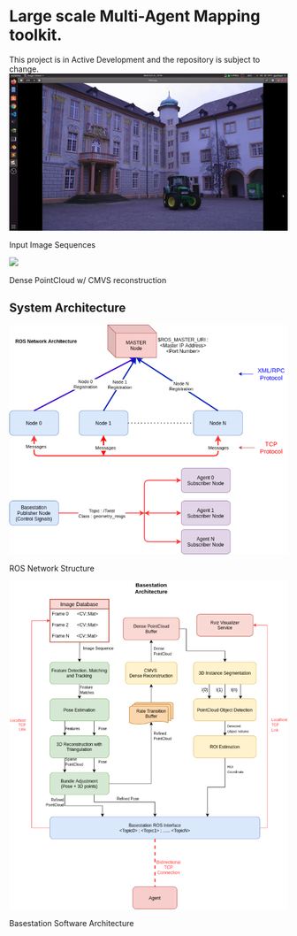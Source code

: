 # Large scale Multi-Agent Mapping toolkit.
This project is in Active Development and the repository is subject to change.
![Input Sequence](Media/multiview_30_ims.gif)

Input Image Sequences

![](Media/multiview_30.gif)

Dense PointCloud w/ CMVS reconstruction

## System Architecture

![](Media/sumn.png)


ROS Network Structure


![](Media/system_arch.png)


Basestation Software Architecture

